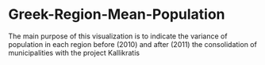 # Greek-Region-Mean-Population
The main purpose of this visualization is to indicate the variance of population in each region before (2010) and after (2011) the consolidation of municipalities with the project Kallikratis
